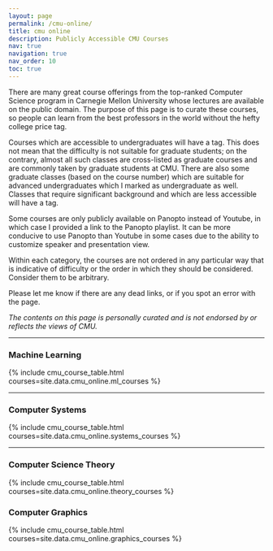 ```yaml
---
layout: page
permalink: /cmu-online/
title: cmu online
description: Publicly Accessible CMU Courses
nav: true
navigation: true
nav_order: 10
toc: true
---
```

There are many great course offerings from the top-ranked Computer Science
program in Carnegie Mellon University whose lectures are available on the public
domain. The purpose of this page is to curate these courses, so people can learn
from the best professors in the world without the hefty college price tag.

Courses which are accessible to undergraduates will have a
<span class="badge rounded-pill undergraduate"> </span> tag.
This does not mean that the difficulty is not suitable for graduate students;
on the contrary, almost all such classes are cross-listed as graduate courses
and are commonly taken by graduate students at CMU. There are also some
graduate classes (based on the course number) which are suitable for advanced
undergraduates which I marked as undergraduate as well.
Classes that require significant background and which are less accessible will
have a <span class="badge rounded-pill graduate"> </span> tag.

Some courses are only publicly available on Panopto instead of Youtube, in which
case I provided a link to the Panopto playlist. It can be more conducive to use
Panopto than Youtube in some cases due to the ability to customize speaker and
presentation view.

Within each category, the courses are not ordered in any particular
way that is indicative of difficulty or the order in which they
should be considered. Consider them to be arbitrary.

Please let me know if there are any dead links, or if you spot an error with the page.

*The contents on this page is personally curated and is not endorsed by or reflects the views of CMU.*

---

### Machine Learning

{% include cmu_course_table.html courses=site.data.cmu_online.ml_courses %}

---

### Computer Systems

{% include cmu_course_table.html courses=site.data.cmu_online.systems_courses %}

---

### Computer Science Theory
{% include cmu_course_table.html courses=site.data.cmu_online.theory_courses %}

### Computer Graphics
{% include cmu_course_table.html courses=site.data.cmu_online.graphics_courses %}